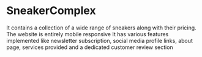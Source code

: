 # SneakerComplex
It contains a collection of a wide range of sneakers along with their pricing.
The website is entirely mobile responsive
It has various features implemented like newsletter subscription, social media profile links, about page, services provided and a dedicated customer review section

